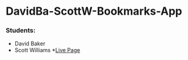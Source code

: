# DavidBa-ScottW-Bookmarks-App
### Students:
* David Baker
* Scott Williams
*[Live Page](https://thinkful-ei-bee.github.io/DavidBa-ScottW-Bookmarks-App/)